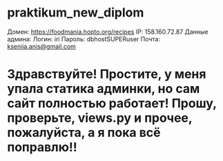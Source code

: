 # praktikum_new_diplom
Домен: https://foodmania.hopto.org/recipes
IP: 158.160.72.87
Данные админа:
Логин: iri
Пароль: dbhostSUPERuser
Почта: kseniia.anis@gmail.com

# Здравствуйте! Простите, у меня упала статика админки, но сам сайт полностью работает! Прошу, проверьте, views.py и прочее, пожалуйста, а я пока всё поправлю!!